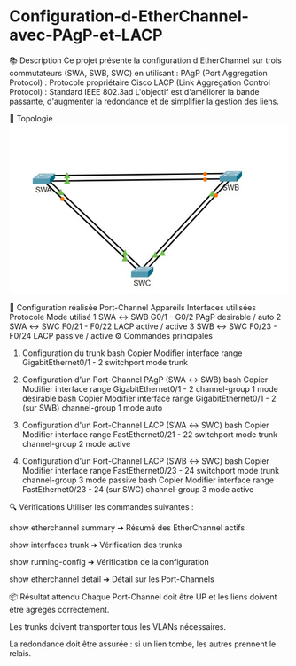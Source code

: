 # Configuration-d-EtherChannel-avec-PAgP-et-LACP
📚 Description
Ce projet présente la configuration d'EtherChannel sur trois commutateurs (SWA, SWB, SWC) en utilisant :
PAgP (Port Aggregation Protocol) : Protocole propriétaire Cisco
LACP (Link Aggregation Control Protocol) : Standard IEEE 802.3ad
L'objectif est d'améliorer la bande passante, d'augmenter la redondance et de simplifier la gestion des liens.

🧩 Topologie
![apercus du contenu](etherchannel.jpg)

🔧 Configuration réalisée
Port-Channel	Appareils	Interfaces utilisées	Protocole	Mode utilisé
1	SWA ↔ SWB	G0/1 - G0/2	PAgP	desirable / auto
2	SWA ↔ SWC	F0/21 - F0/22	LACP	active / active
3	SWB ↔ SWC	F0/23 - F0/24	LACP	passive / active
⚙️ Commandes principales

1. Configuration du trunk
bash
Copier
Modifier
interface range GigabitEthernet0/1 - 2
switchport mode trunk

2. Configuration d'un Port-Channel PAgP (SWA ↔ SWB)
bash
Copier
Modifier
interface range GigabitEthernet0/1 - 2
channel-group 1 mode desirable
bash
Copier
Modifier
interface range GigabitEthernet0/1 - 2 (sur SWB)
channel-group 1 mode auto

3. Configuration d'un Port-Channel LACP (SWA ↔ SWC)
bash
Copier
Modifier
interface range FastEthernet0/21 - 22
switchport mode trunk
channel-group 2 mode active

4. Configuration d'un Port-Channel LACP (SWB ↔ SWC)
bash
Copier
Modifier
interface range FastEthernet0/23 - 24
switchport mode trunk
channel-group 3 mode passive
bash
Copier
Modifier
interface range FastEthernet0/23 - 24 (sur SWC)
channel-group 3 mode active

🔍 Vérifications
Utiliser les commandes suivantes :

show etherchannel summary ➔ Résumé des EtherChannel actifs

show interfaces trunk ➔ Vérification des trunks

show running-config ➔ Vérification de la configuration

show etherchannel detail ➔ Détail sur les Port-Channels

📦 Résultat attendu
Chaque Port-Channel doit être UP et les liens doivent être agrégés correctement.

Les trunks doivent transporter tous les VLANs nécessaires.

La redondance doit être assurée : si un lien tombe, les autres prennent le relais.

